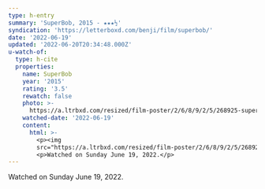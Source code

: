 ```yaml
---
type: h-entry
summary: 'SuperBob, 2015 - ★★★½'
syndication: 'https://letterboxd.com/benji/film/superbob/'
date: '2022-06-19'
updated: '2022-06-20T20:34:48.000Z'
u-watch-of:
  type: h-cite
  properties:
    name: SuperBob
    year: '2015'
    rating: '3.5'
    rewatch: false
    photo: >-
      https://a.ltrbxd.com/resized/film-poster/2/6/8/9/2/5/268925-superbob-0-600-0-900-crop.jpg?v=980fef0993
    watched-date: '2022-06-19'
    content:
      html: >-
        <p><img
        src="https://a.ltrbxd.com/resized/film-poster/2/6/8/9/2/5/268925-superbob-0-600-0-900-crop.jpg?v=980fef0993"/></p>
        <p>Watched on Sunday June 19, 2022.</p>
---
```

Watched on Sunday June 19, 2022.
